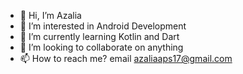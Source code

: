 - 👋 Hi, I’m Azalia
- 👀 I’m interested in Android Development
- 🌱 I’m currently learning Kotlin and Dart
- 💞️ I’m looking to collaborate on anything
- 📫 How to reach me? email azaliaaps17@gmail.com

<!---
azalia17/azalia17 is a ✨ special ✨ repository because its `README.md` (this file) appears on your GitHub profile.
You can click the Preview link to take a look at your changes.
--->
